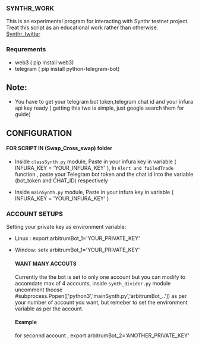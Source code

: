 ### SYNTHR_WORK
This is an experimental program for interacting with Synthr testnet project. Treat this script as an educational work rather than otherwise.
[Synthr_twitter](https://twitter.com/synthr_defi)

### Requrements
- web3 ( pip install web3)
- telegram ( pip install python-telegram-bot)

## Note:
- You have to get your telegram bot token,telegram chat id and your infura api key ready ( getting this two is simple, just google search them for guide)

## CONFIGURATION
#### FOR SCRIPT IN (Swap_Cross_swap) folder
- Inside `classSynth.py` module, Paste in your infura key in  variable ( INFURA_KEY = 'YOUR_INFURA_KEY' ), In `Alert and failedTrade` function , paste your Telegram bot token and the chat id into the variable (bot_token and CHAT_ID) respectively <br>

- Inside `mainSynth.py` module, Paste in your infura key in  variable ( INFURA_KEY = 'YOUR_INFURA_KEY' )

### ACCOUNT SETUPS
Setting your private key as environment variable:
- Linux : export arbitrumBot_1='YOUR_PRIVATE_KEY'
- Window: setx arbitrumBot_1='YOUR_PRIVATE_KEY'

  #### WANT MANY ACCOUTS
  Currently the the bot is set to only one account but you can modify to accomdate max of 4 accounts,  inside `synth_divider.py` module uncomment thoose #subprocess.Popen(['python3','mainSynth.py','arbitrumBot_..']) as per your number of account you want, but remeber to set the environment variable as per the account.<br>
  #### Example
  for seconnd account , export arbitrumBot_2='ANOTHER_PRIVATE_KEY'
